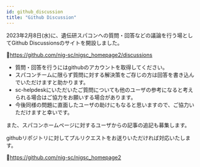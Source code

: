 ```yaml
---
id: github_discussion
title: "Github Discussion"
---
```


2023年2月8日(水)に、遺伝研スパコンへの質問・回答などの議論を行う場としてGithub Discussionsのサイトを開設しました。

&#x1f517;<u>https://github.com/nig-sc/nigsc_homepage2/discussions</u>

- 質問・回答を行うにはgithubのアカウントを取得してください。
- スパコンチームに限らず質問に対する解決策をご存じの方は回答を書き込んでいただけますと助かります。
- sc-helpdeskにいただいたご質問についても他のユーザの参考になると考えられる場合はご協力をお願いする場合があります。
- 今後同様の問題に直面したユーザの助けにもなると思いますので、ご協力いただけますと幸いです。

また、スパコンホームページに対するユーザからの記事の追記も募集します。

githubリポジトリに対してプルリクエストをお送りいただければ対応いたします。

&#x1f517;<u>https://github.com/nig-sc/nigsc_homepage2</u>
